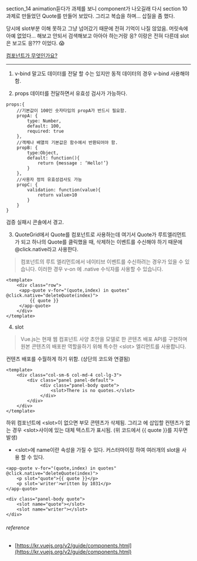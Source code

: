 section_14 animation듣다가 과제를 보니 component가 나오길래 다시 section 10 과제로 만들었던 Quote를 만들어 보았다.
그리고 복습을 하며... 삽질을 좀 했다.

당시에 slot부분 이해 못하고 그냥 넘어갔기 때문에 전혀 기억이 나질 않았음. 머릿속에 아예 없었다...
해보고 안되서 검색해보고 아아아 하는거랑 응? 이랑은 전혀 다른데 slot은 보고도 응??? 이었다. :scream:

[컴포넌트가 무엇인가요?](https://kr.vuejs.org/v2/guide/components.html)


---


1. v-bind 말고도 데이터를 전달 할 수는 있지만 동적 데이터의 경우 v-bind 사용해야 함.

2. props 데이터를 전달하면서 유효성 검사가 가능하다.

```
props:{
	//기본값이 100인 숫자타입의 propA가 반드시 필요함.
	propA: {
		type: Number,
		default: 100,
		required: true
	},
	//객체나 배열의 기본값은 함수에서 반환되어야 함.
	propB: {
		type:Object,
		default: function(){
			return {message : ‘Hello!’}
		}
	},
	//사용자 정의 유효성검사도 가능
	propC: {
		validation: function(value){
			return value>10
		}
	}
}
```

검증 실패시 콘솔에서 경고.

3. QuoteGrid에서 Quote를 컴포넌트로 사용하는데 여기서 Quote가 루트엘리먼트가 되고 하나의 Quote를 클릭했을 때, 삭제하는 이벤트를 수신해야 하기 때문에 @click.native라고 사용한다.

> 컴포넌트의 루트 엘리먼트에서 네이티브 이벤트를 수신하려는 경우가 있을 수 있습니다.
> 이러한 경우 v-on 에 .native 수식자를 사용할 수 있습니다.

```
<template>
    <div class="row">
   	 <app-quote v-for="(quote,index) in quotes" @click.native="deleteQuote(index)">
   		 {{ quote }}
   	 </app-quote>
    </div>
</template>
```

4. slot

> Vue.js는 현재 웹 컴포넌트 사양 초안을 모델로 한 콘텐츠 배포 API를 구현하며 원본 콘텐츠의 배포판 역할을하기 위해 특수한 \<slot> 엘리먼트를 사용합니다.

컨텐츠 배포를 수월하게 하기 위함. (상단의 코드와 연결됨)

```
<template>
    <div class="col-sm-6 col-md-4 col-lg-3">
	   	<div class="panel panel-default">
	   		 <div class="panel-body quote">
	   			 <slot>There is no quotes.</slot>
	   		 </div>
	   	</div>
    </div>
</template>
```
하위 컴포넌트에 \<slot>이 없으면 부모 콘텐츠가 삭제됨. 그리고 <slot>에 삽입할 컨텐츠가 없는 경우 \<slot>사이에 있는 대체 텍스트가 표시됨. (위 코드에서 {{ quote }}를 지우면 발생)

* \<slot>에 name이란 속성을 가질 수 있다. 커스터마이징 하여 여러개의 slot을 사용 할 수 있다.


```
<app-quote v-for="(quote,index) in quotes" @click.native="deleteQuote(index)">
   	<p slot="quote">{{ quote }}</p>
   	<p slot='writer'>written by 1031</p>
</app-quote>
```

```
<div class="panel-body quote">
	<slot name="quote"></slot>
   	<slot name="writer"></slot>
</div>
```


###### reference
* [https://kr.vuejs.org/v2/guide/components.html](https://kr.vuejs.org/v2/guide/components.html)
